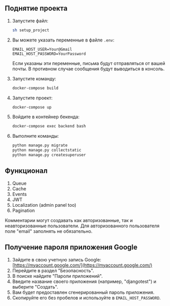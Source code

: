 


## Поднятие проекта

1. Запустите файл:

    ```bash
    sh setup_project
    ```

2. Вы можете указать переменные в файле `.env`:

    ```env
    EMAIL_HOST_USER=Your@Gmail
    EMAIL_HOST_PASSWORD=YourPassword
    ```

   Если указаны эти переменные, письма будут отправляться от вашей почты. В противном случае сообщения будут выводиться в консоль.

3. Запустите команду:

    ```bash
    docker-compose build
    ```

4. Запустите проект:

    ```bash
    docker-compose up
    ```

5. Войдите в контейнер бекенда:

    ```bash
    docker-compose exec backend bash
    ```

6. Выполните команды:

    ```bash
    python manage.py migrate
    python manage.py collectstatic
    python manage.py createsuperuser
    ```

## Функционал

1. Queue
2. Cache
3. Events
4. JWT
5. Localization (admin panel too)
6. Pagination

Комментарии могут создавать как авторизованные, так и неавторизованные пользователи. Для авторизованного пользователя поле "email" заполнять не обязательно.

## Получение пароля приложения Google

1. Зайдите в свою учетную запись Google: [https://myaccount.google.com/](https://myaccount.google.com/)
2. Перейдите в раздел "Безопасность".
3. В поиске найдите "Пароли приложений".
4. Введите название своего приложения (например, "djangotest") и выберите "Создать".
5. Вам будет предоставлен сгенерированный пароль приложения.
6. Скопируйте его без пробелов и используйте в `EMAIL_HOST_PASSWORD`.